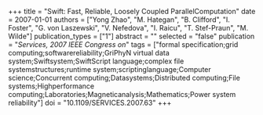+++
title = "Swift: Fast, Reliable, Loosely Coupled ParallelComputation"
date = 2007-01-01
authors = ["Yong Zhao", "M. Hategan", "B. Clifford", "I. Foster", "G. von Laszewski", "V. Nefedova", "I. Raicu", "T. Stef-Praun", "M. Wilde"]
publication_types = ["1"]
abstract = ""
selected = "false"
publication = "*Services, 2007 IEEE Congress on*"
tags = ["formal specification;grid computing;softwarereliability;GriPhyN virtual data system;Swiftsystem;SwiftScript language;complex file systemstructures;runtime system;scriptinglanguage;Computer science;Concurrent computing;Datasystems;Distributed computing;File systems;Highperformance computing;Laboratories;Magneticanalysis;Mathematics;Power system reliability"]
doi = "10.1109/SERVICES.2007.63"
+++

